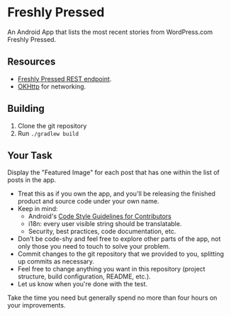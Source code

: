 # Freshly Pressed

An Android App that lists the most recent stories from WordPress.com Freshly Pressed.

## Resources

- [Freshly Pressed REST endpoint][freshly].
- [OKHttp][] for networking.

[freshly]: https://developer.wordpress.com/docs/api/1/get/freshly-pressed/
[OKHttp]: http://square.github.io/okhttp/

## Building

1. Clone the git repository
2. Run `./gradlew build`

## Your Task

Display the "Featured Image" for each post that has one within the list of posts in the app.

* Treat this as if you own the app, and you'll be releasing the finished product and source code under your own name.
* Keep in mind:
    * Android's [Code Style Guidelines for Contributors](https://source.android.com/source/code-style.html)
    * i18n: every user visible string should be translatable.
    * Security, best practices, code documentation, etc.
* Don't be code-shy and feel free to explore other parts of the app, not only those you need to touch to solve your problem.
* Commit changes to the git repository that we provided to you, splitting up commits as necessary.
* Feel free to change anything you want in this repository (project structure, build configuration, README, etc.).
* Let us know when you're done with the test.

Take the time you need but generally spend no more than four hours on your improvements.
